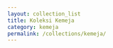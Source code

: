 ```yaml
---
layout: collection_list
title: Koleksi Kemeja
category: kemeja
permalink: /collections/kemeja/
---
```

